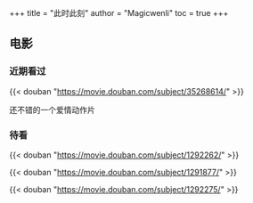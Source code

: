 +++
title = "此时此刻"
author = "Magicwenli"
toc = true
+++

## 电影

### 近期看过

{{< douban "https://movie.douban.com/subject/35268614/" >}}

还不错的一个爱情动作片

### 待看

{{< douban "https://movie.douban.com/subject/1292262/" >}}

{{< douban "https://movie.douban.com/subject/1291877/" >}}

{{< douban "https://movie.douban.com/subject/1292275/" >}}
